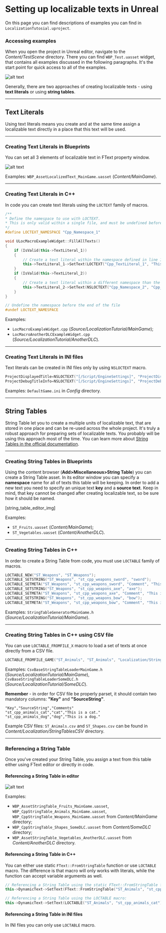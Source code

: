 # Setting up localizable texts in Unreal

On this page you can find descriptions of examples you can find in `LocalizationTutosial.uproject`.

### Accessing examples
When you open the project in Unreal editor, navigate to the *Content/TestScene* directory. There you can find `WBP_Test.uasset` widget, that contains all examples discussed in the following paragraphs. It's the start point for quick access to all of the examples.

![alt text](localization_tutorial_app.png "Localization Tutorial app in runtime")

Generally, there are two approaches of creating localizable texts - using **text literals** or using **string tables**.

---
## Text Literals
Using text literals means you create and at the same time assign a localizable text directly in a place that this text will be used.

---
### Creating Text Literals in Blueprints
You can set all 3 elements of localizable text in FText property window.

![alt text](creating_text_literal_editor.png "Creating text literal in asset")

Examples: `WBP_AssetLocalizedText_MainGame.uasset` (*Content/MainGame*).

---
### Creating Text Literals in C++
In code you can create text literals using the `LOCTEXT` family of macros.
```C++
/**
* Define the namespace to use with LOCTEXT.
* This is only valid within a single file, and must be undefined before the end of the file.
*/
#define LOCTEXT_NAMESPACE "Cpp_Namespace_1"

void ULocMacroExampleWidget::FillAllTexts()
{
	if (IsValid(this->TextLiteral_1))
	{
		// Create a text literal within the namespace defined in line 16:
		this->TextLiteral_1->SetText(LOCTEXT("Cpp_TextLiteral_1", "This is the first text literal created in code."));
	}
	if (IsValid(this->TextLiteral_2))
	{
		// Create a text literal within a different namespace than the one defined in line 16:
		this->TextLiteral_2->SetText(NSLOCTEXT("Cpp_Namespace_2", "Cpp_TextLiteral_2", "This is the second text literal created in code."));
	}
}

// Undefine the namespace before the end of the file
#undef LOCTEXT_NAMESPACE
```
Examples:
- `LocMacroExampleWidget.cpp` (*Source/LocalizationTutorial/MainGame*);
- `LocMacroAnotherDLCExampleWidget.cpp` (*Source/LocalizationTutorial/AnotherDLC*).

---
### Creating Text Literals in INI files
Text literals can be created in INI files only by using `NSLOCTEXT` macro.
```C++
ProjectDisplayedTitle=NSLOCTEXT("[/Script/EngineSettings]", "ProjectDisplayedTitle", "Localization System Tutorial")
ProjectDebugTitleInfo=NSLOCTEXT("[/Script/EngineSettings]", "ProjectDebugTitleInfo", "Localization System Tutorial - Debug")
```
Examples: `DefaultGame.ini` in *Config* directory.

---
## String Tables
String Table let you to create a multiple units of localizable text, that are stored in one place and can be re-used across the whole project. It's truly a robust approach for preparing sets of localizable texts. You probably will be using this approach most of the time. You can learn more about [String Tables in the official documentation](https://docs.unrealengine.com/4.27/en-US/ProductionPipelines/Localization/StringTables/).

---
### Creating String Tables in Blueprints
Using the content browser (**Add>Miscellaneous>String Table**) you can create a String Table asset. In its editor window you can specify a **namespace** name for all of texts this table will be keeping. In order to add a new text you need to specify an unique text **key** and a **source text**. Keep in mind, that key cannot be changed after creating localizable text, so be sure how it should be named.

[string_table_editor_img]

Examples:
- `ST_Fruits.uasset` (*Content/MainGame*);
- `ST_Vegetables.uasset` (*Content/AnotherDLC*).

---
### Creating String Tables in C++
In order to create a String Table from code, you must use `LOCTABLE` family of macros.

```C++
LOCTABLE_NEW("ST_Weapons", "ST_Weapons");
LOCTABLE_SETSTRING("ST_Weapons", "st_cpp_weapons_sword", "sword");
LOCTABLE_SETMETA("ST_Weapons", "st_cpp_weapons_sword", "Comment", "This is a comment about sword");
LOCTABLE_SETSTRING("ST_Weapons", "st_cpp_weapons_axe", "axe");
LOCTABLE_SETMETA("ST_Weapons", "st_cpp_weapons_axe", "Comment", "This is a comment about axe");
LOCTABLE_SETSTRING("ST_Weapons", "st_cpp_weapons_bow", "bow");
LOCTABLE_SETMETA("ST_Weapons", "st_cpp_weapons_bow", "Comment", "This is a comment about bow");
```

Examples: `StringTableGeneratorMainGame.h` (*Source/LocalizationTutorial/MainGame*).

---
### Creating String Tables in C++ using CSV file
You can use `LOCTABLE_FROMFILE_X` macro to load a set of texts at once directly from a CSV file. 
```C++
LOCTABLE_FROMFILE_GAME("ST_Animals", "ST_Animals", "Localization/StringTablesCSV/ST_Animals.csv");
```
Examples: `CsvBaseStringTableLoaderMainGame.h` (*Source/LocalizationTutorial/MainGame*), `CsvBaseStringTableLoaderSomeDLC.h` (*Source/LocalizationTutorial/SomeDLC*).

**Remember** - in order for CSV file be properly parset, it should contain two mandatory columns: **"Key"** and **"SourceString"**.
```
"Key","SourceString","Comments"
"st_cpp_animals_cat","cat","This is a cat."
"st_cpp_animals_dog","dog","This is a dog."
```
Example CSV files: `ST_Animals.csv` and `ST_Shapes.csv` can be found in *Content/Localization/StringTablesCSV* directory.

---
### Referencing a String Table
Once you've created your String Table, you assign a text from this table either using FText editor or directly in code.

#### Referencing a String Table in editor
![alt text](referencing_string_table_editor.png "Use Referenced Text options in FText property editor to selected text from desired String Table.")

Examples:
- `WBP_AssetStringTable_Fruits_MainGame.uasset`, `WBP_CppStringTable_Animals_MainGame.uasset`, `WBP_CppStringTable_Weapons_MainGame.uasset` from *Content/MainGame* directory;
- `WBP_CppStringTable_Shapes_SomeDLC.uasset` from *Content/SomeDLC* directory;
- `WBP_AssetStringTable_Vegetables_AnotherDLC.uasset` from *Content/AnotherDLC* directory.

#### Referencing a String Table in C++
You can either use static `FText::FromStringTable` function or use `LOCTABLE` macro. The difference is that macro will only works with literals, while the function can accept variable arguments as well.
```C++
// Referencing a String Table using the static FText::FromStringTable function:
this->DynamicText->SetText(FText::FromStringTable("ST_Animals", "st_cpp_animals_cat"));

// Referencing a String Table using the LOCTABLE macro:
this->DynamicText->SetText(LOCTABLE("ST_Animals", "st_cpp_animals_cat"));
```

#### Referencing a String Table in INI files
In INI files you can only use `LOCTABLE` macro.
